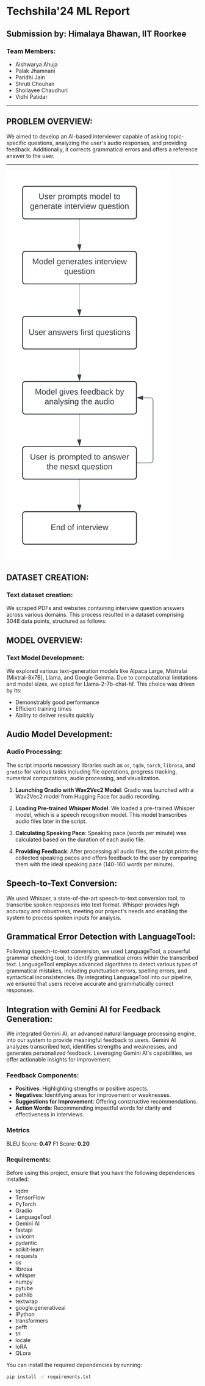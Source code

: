 # Techshila'24 ML Report

## Submission by: Himalaya Bhawan, IIT Roorkee

### Team Members:
- Aishwarya Ahuja
- Palak Jhamnani
- Paridhi Jain
- Shruti Chouhan
- Shoilayee Chaudhuri
- Vidhi Patidar

---

## PROBLEM OVERVIEW:

We aimed to develop an AI-based interviewer capable of asking topic-specific questions, analyzing the user's audio responses, and providing feedback. Additionally, it corrects grammatical errors and offers a reference answer to the user.

---

![Alt Text](https://github.com/vidhip01/Interview_Enhancement_WebApp_Techshila-24/blob/main/Flow.jpg)


## DATASET CREATION:

### Text dataset creation:

We scraped PDFs and websites containing interview question answers across various domains. This process resulted in a dataset comprising 3048 data points, structured as follows:

## MODEL OVERVIEW:

### Text Model Development:

We explored various text-generation models like Alpaca Large, Mistralai (Mixtral-8x7B), Llama, and Google Gemma. Due to computational limitations and model sizes, we opted for Llama-2-7b-chat-hf. This choice was driven by its:

- Demonstrably good performance
- Efficient training times
- Ability to deliver results quickly

## Audio Model Development:

### Audio Processing:

The script imports necessary libraries such as `os`, `tqdm`, `torch`, `librosa`, and `gradio` for various tasks including file operations, progress tracking, numerical computations, audio processing, and visualization.

1. **Launching Gradio with Wav2Vec2 Model**: Gradio was launched with a Wav2Vec2 model from Hugging Face for audio recording.

2. **Loading Pre-trained Whisper Model**: We loaded a pre-trained Whisper model, which is a speech recognition model. This model transcribes audio files later in the script.

3. **Calculating Speaking Pace**: Speaking pace (words per minute) was calculated based on the duration of each audio file.

4. **Providing Feedback**: After processing all audio files, the script prints the collected speaking paces and offers feedback to the user by comparing them with the ideal speaking pace (140-160 words per minute).


## Speech-to-Text Conversion:

We used Whisper, a state-of-the-art speech-to-text conversion tool, to transcribe spoken responses into text format. Whisper provides high accuracy and robustness, meeting our project's needs and enabling the system to process spoken inputs for analysis.

## Grammatical Error Detection with LanguageTool:

Following speech-to-text conversion, we used LanguageTool, a powerful grammar checking tool, to identify grammatical errors within the transcribed text. LanguageTool employs advanced algorithms to detect various types of grammatical mistakes, including punctuation errors, spelling errors, and syntactical inconsistencies. By integrating LanguageTool into our pipeline, we ensured that users receive accurate and grammatically correct responses.


## Integration with Gemini AI for Feedback Generation:

We integrated Gemini AI, an advanced natural language processing engine, into our system to provide meaningful feedback to users. Gemini AI analyzes transcribed text, identifies strengths and weaknesses, and generates personalized feedback. Leveraging Gemini AI's capabilities, we offer actionable insights for improvement.

### Feedback Components:

- **Positives**: Highlighting strengths or positive aspects.
- **Negatives**: Identifying areas for improvement or weaknesses.
- **Suggestions for Improvement**: Offering constructive recommendations.
- **Action Words**: Recommending impactful words for clarity and effectiveness in interviews.

### Metrics
BLEU Score: **0.47**
F1 Score: **0.20**


  ### Requirements:

Before using this project, ensure that you have the following dependencies installed:

- tqdm
- TensorFlow
- PyTorch
- Gradio
- LanguageTool
- Gemini AI
- fastapi
- uvicorn
- pydantic
- scikit-learn
- requests
- os
- librosa
- whisper
- numpy
- pytube
- pathlib
- textwrap
- google.generativeai
- IPython
- transformers
- pefft
- trl
- locale
- loRA
- QLora
  

You can install the required dependencies by running:

```bash
pip install -r requirements.txt



